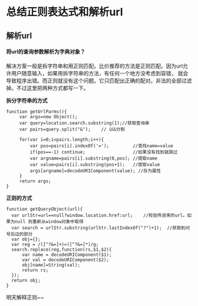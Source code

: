 # 总结正则表达式和解析url
## 解析url
#### 将url的查询参数解析为字典对象？
解决方案一般是拆字符串和用正则匹配。比价推荐的方法是正则匹配。因为url允许用户随意输入，如果用拆字符串的方法，有任何一个地方没考虑到容错，
就会导致程序出错。而正则就没有这个问题。它只匹配出正确的配对。非法的全部过滤掉。不过这里把两种方式都写一下。

**拆分字符串的方式**

```
function getUrlParms(){
     var args=new Object(); 
     var query=location.search.substring(1);//获取查询串 
     var pairs=query.split("&");    // 以&分割
     
     for(var i=0;i<pairs.length;i++){ 
         var pos=pairs[i].indexOf('=');         //查找name=value 
         if(pos==-1) continue;                  //如果没有找到就跳过 
         var argname=pairs[i].substring(0,pos); //提取name 
         var value=pairs[i].substring(pos+1);   //提取value 
         args[argname]=decodeURIComponent(value); //存为属性 
     }
     return args;
}
```

**正则的方式**

```
function getQueryObject(url){
  var urlStr=url==null?window.location.href:url;    //校验传进来的url。如果为null 则重新从window对象中取得
  var search = urlStr.substring(urlStr.lastIndexOf("?")+1);  //获取到问号后边的部分
  var obj={};
  var reg = /([^?&=]+)=([^?&=]*)/g;
  search.replace(reg,function(rs,$1,$2){
      var name = decodeURIComponent($1);
      var val = decodeURIComponent($2);
      obj[name]=String(val);
      return rs;
  });
  return obj;
}
```
明天解释正则~~


